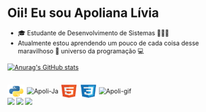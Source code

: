 # Oii! Eu sou Apoliana Lívia 
- 🎓 Estudante de Desenvolvimento de Sistemas 👩🏽‍💻
- Atualmente estou aprendendo um pouco de cada coisa desse maravilhoso 🌌 universo da programação 💻

[![Anurag's GitHub stats](https://github-readme-stats.vercel.app/api?username=apolianalivia&count_private=true&show_icons=true&theme=midnight-purple&locale=pt-br)](https://github.com/apolianalivia/github-readme-stats)
 <div style="display: inline_block"><br>
  <img align="center" alt="Apoli-Python" height="30" width="40" src="https://raw.githubusercontent.com/devicons/devicon/master/icons/python/python-original.svg">
  <img align="center" alt="Apoli-Ja" height="30" width="40" src="https://cdn.jsdelivr.net/gh/devicons/devicon@latest/icons/java/java-original.svg">
  <img align="center" alt="Apoli-HTML" height="30" width="40"src="https://raw.githubusercontent.com/devicons/devicon/master/icons/html5/html5-original.svg">
  <img align="center" alt="Apoli-CSS" height="30" width="40" src="https://raw.githubusercontent.com/devicons/devicon/master/icons/css3/css3-original.svg">
  <img align="center" alt="Apoli-gif" height="80" width="90" src="https:&#x2F;&#x2F;www.canva.com&#x2F;design&#x2F;DAGJLlptgNY&#x2F;4pnzPB_tytSYfK1DVHt1RQ&#x2F;watch?embed">

</div>
<div> 
  <a href="https://www.instagram.com/apoliana_livia"><img src="https://img.shields.io/badge/-Instagram-%23E4405F?style=for-the-badge&logo=instagram&logoColor=white" target="_blank"></a>
  <a href = "mailto:apolianalivia.20@gmail.com"><img src="https://img.shields.io/badge/-Gmail-%23333?style=for-the-badge&logo=gmail&logoColor=white" target="_blank"></a>
  <a href="https://www.linkedin.com/in/apoliana-barbosa-89b05128b" target="_blank"><img src="https://img.shields.io/badge/-LinkedIn-%230077B5?style=for-the-badge&logo=linkedin&logoColor=white" target="_blank"></a> 
  
</div>
 
